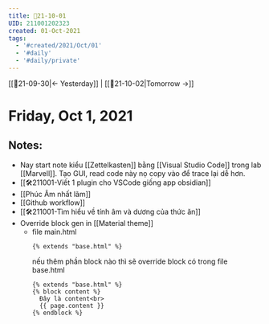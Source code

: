```yaml
---
title: 📝21-10-01
UID: 211001202323
created: 01-Oct-2021
tags:
  - '#created/2021/Oct/01'
  - '#daily'
  - '#daily/private'
---
```

[[📝21-09-30|<- Yesterday]] | [[📝21-10-02|Tomorrow ->]]
# Friday, Oct 1, 2021

## Notes:
- Nay start note kiểu [[Zettelkasten]] bằng [[Visual Studio Code]] trong lab [[Marvell]]. Tạo GUI, read code này nọ copy vào để trace lại dễ hơn.
- [[🛠️211001-Viết 1 plugin cho VSCode giống app obsidian]]
- [[Phúc Âm nhất lãm]]
- [[Github workflow]]
- [[🛠️211001-Tìm hiểu về tính âm và dương của thức ăn]]
- Override block gen in [[Material theme]]
	- file main.html
		```
		{% extends "base.html" %}
		```
		nếu thêm phần block nào thì sẽ override block có trong file base.html
		```
		{% extends "base.html" %}
		{% block content %}
		  Đây là content<br>
		  {{ page.content }}
		{% endblock %}
		```

